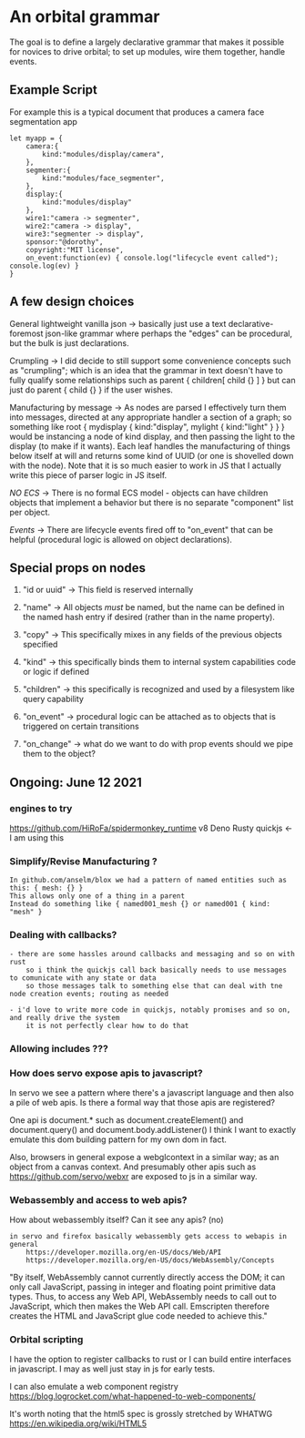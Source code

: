 # An orbital grammar

The goal is to define a largely declarative grammar that makes it possible for novices to drive orbital; to set up modules, wire them together, handle events.

## Example Script

For example this is a typical document that produces a camera face segmentation app

	let myapp = {
		camera:{
			kind:"modules/display/camera",
		},
		segmenter:{
			kind:"modules/face_segmenter",
		},
		display:{
			kind:"modules/display"
		},
		wire1:"camera -> segmenter",
		wire2:"camera -> display",
		wire3:"segmenter -> display",
		sponsor:"@dorothy",
		copyright:"MIT license",
		on_event:function(ev) { console.log("lifecycle event called"); console.log(ev) }
	}


## A few design choices

General lightweight vanilla json -> basically just use a text declarative-foremost json-like grammar where perhaps the "edges" can be procedural, but the bulk is just declarations.

Crumpling -> I did decide to still support some convenience concepts such as "crumpling"; which is an idea that the grammar in text doesn't have to fully qualify some relationships such as parent { children[ child {} ] } but can just do parent { child {} } if the user wishes.

Manufacturing by message -> As nodes are parsed I effectively turn them into messages, directed at any appropriate handler a section of a graph; so something like root { mydisplay { kind:"display", mylight { kind:"light" } } } would be instancing a node of kind display, and then passing the light to the display (to make if it wants). Each leaf handles the manufacturing of things below itself at will and returns some kind of UUID (or one is shovelled down with the node). Note that it is so much easier to work in JS that I actually write this piece of parser logic in JS itself.

*NO ECS* -> There is no formal ECS model - objects can have children objects that implement a behavior but there is no separate "component" list per object.

*Events* -> There are lifecycle events fired off to "on_event" that can be helpful (procedural logic is allowed on object declarations).

## Special props on nodes

1. "id or uuid" -> This field is reserved internally

2. "name" -> All objects _must_ be named, but the name can be defined in the named hash entry if desired (rather than in the name property).

3. "copy" -> This specifically mixes in any fields of the previous objects specified

4. "kind" -> this specifically binds them to internal system capabilities code or logic if defined

5. "children" -> this specifically is recognized and used by a filesystem like query capability

6. "on_event" -> procedural logic can be attached as to objects that is triggered on certain transitions

7. "on_change" -> what do we want to do with prop events should we pipe them to the object?

## Ongoing: June 12 2021

### engines to try

https://github.com/HiRoFa/spidermonkey_runtime
v8 Deno Rusty
quickjs <- I am using this

### Simplify/Revise Manufacturing ?

	In github.com/anselm/blox we had a pattern of named entities such as this: { mesh: {} }
	This allows only one of a thing in a parent
	Instead do something like { named001_mesh {} or named001 { kind: "mesh" }

### Dealing with callbacks?

	- there are some hassles around callbacks and messaging and so on with rust
		so i think the quickjs call back basically needs to use messages to comunicate with any state or data
		so those messages talk to something else that can deal with tne node creation events; routing as needed

	- i'd love to write more code in quickjs, notably promises and so on, and really drive the system
		it is not perfectly clear how to do that

### Allowing includes ???

### How does servo expose apis to javascript?

In servo we see a pattern where there's a javascript language and then also a pile of web apis.
Is there a formal way that those apis are registered?

One api is document.* such as document.createElement() and document.query() and document.body.addListener()
I think I want to exactly emulate this dom building pattern for my own dom in fact.

Also, browsers in general expose a webglcontext in a similar way; as an object from a canvas context.
And presumably other apis such as https://github.com/servo/webxr are exposed to js in a similar way.

### Webassembly and access to web apis?

How about webassembly itself? Can it see any apis? (no)

	in servo and firefox basically webassembly gets access to webapis in general
		https://developer.mozilla.org/en-US/docs/Web/API
		https://developer.mozilla.org/en-US/docs/WebAssembly/Concepts

"By itself, WebAssembly cannot currently directly access the DOM; it can only call JavaScript, passing in integer and floating point primitive data types. Thus, to access any Web API, WebAssembly needs to call out to JavaScript, which then makes the Web API call. Emscripten therefore creates the HTML and JavaScript glue code needed to achieve this."

### Orbital scripting

I have the option to register callbacks to rust or I can build entire interfaces in javascript. I may as well just stay in js for early tests.

I can also emulate a web component registry
	https://blog.logrocket.com/what-happened-to-web-components/

It's worth noting that the html5 spec is grossly stretched by WHATWG
	https://en.wikipedia.org/wiki/HTML5
